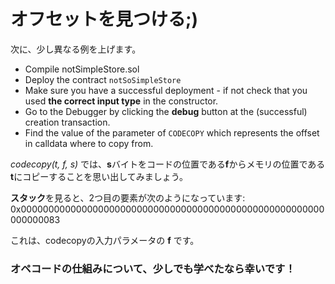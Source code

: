 # オフセットを見つける;)

次に、少し異なる例を上げます。

- Compile notSimpleStore.sol
- Deploy the contract `notSoSimpleStore`
- Make sure you have a successful deployment - if not check that you used **the correct input type** in the constructor.
- Go to the Debugger by clicking the **debug** button at the (successful) creation transaction.
- Find the value of the parameter of `CODECOPY` which represents the offset in calldata where to copy from.

_codecopy(t, f, s)_ では、**s**バイトをコードの位置である**f**からメモリの位置である**t**にコピーすることを思い出してみましょう。

**スタック**を見ると、2つ目の要素が次のようになっています:
0x0000000000000000000000000000000000000000000000000000000000000083

これは、codecopyの入力パラメータの **f** です。

### オペコードの仕組みについて、少しでも学べたなら幸いです！